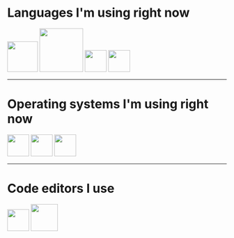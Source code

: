 # Languages I'm using right now
<div>

 [<img src="https://upload.wikimedia.org/wikipedia/commons/d/d5/Rust_programming_language_black_logo.svg" width="70px" />][Rust]
 [<img src=https://golang.org/lib/godoc/images/go-logo-blue.svg width=100px />][Golang]
 [<img src=https://bgasparotto.com/wp-content/uploads/2016/03/ruby-logo.png width=50px />][Ruby]
 [<img src=https://crystal-lang.org/reference/assets/crystal-circ.svg width=50px />][Crystal]

[Rust]: https://rust-lang.org
[Ruby]: http://ruby-lang.org
[Crystal]: https://crystal-lang.org/
[Golang]: https://golang.org/
</div>


---


# Operating systems I'm using right now
<div>

 [<img src="https://artixlinux.org/img/artix-logo.png" width="50px" />][Artix]
 [<img src=https://assets.ubuntu.com/v1/cb3ecebb-picto-ubuntu.svg width=50px />][Ubuntu]
 [<img src=https://upload.wikimedia.org/wikipedia/commons/thumb/5/5f/Windows_logo_-_2012.svg/1024px-Windows_logo_-_2012.svg.png width=50px />][Windows10]

[Artix]: https://artixlinux.org/
[Ubuntu]: https://ubuntu.com/
[Windows10]: https://www.microsoft.com/it-it/windowsforbusiness/windows-10-pro
</div>

---

# Code editors I use
<div>

 [<img src="https://raw.githubusercontent.com/neovim/neovim.github.io/master/logos/neovim-mark-flat.svg" width="50px" />][Neovim]
 [<img src=https://www.gnu.org/software/emacs/images/emacs.png width=62px />][Emacs]

[Neovim]: https://neovim.io/
[Emacs]: https://www.gnu.org/software/emacs/
</div>
